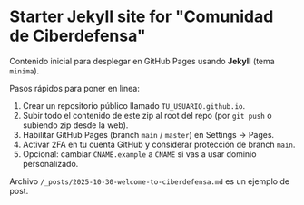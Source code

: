 # Starter Jekyll site for "Comunidad de Ciberdefensa"

Contenido inicial para desplegar en GitHub Pages usando **Jekyll** (tema `minima`).

Pasos rápidos para poner en línea:
1. Crear un repositorio público llamado `TU_USUARIO.github.io`.
2. Subir todo el contenido de este zip al root del repo (por `git push` o subiendo zip desde la web).
3. Habilitar GitHub Pages (branch `main` / `master`) en Settings → Pages.
4. Activar 2FA en tu cuenta GitHub y considerar protección de branch `main`.
5. Opcional: cambiar `CNAME.example` a `CNAME` si vas a usar dominio personalizado.

Archivo `/_posts/2025-10-30-welcome-to-ciberdefensa.md` es un ejemplo de post.
